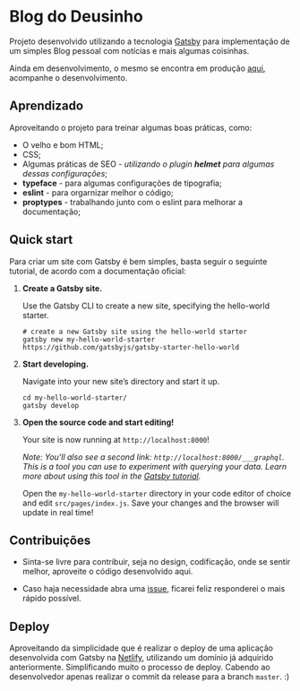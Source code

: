 
# Blog do Deusinho

Projeto desenvolvido utilizando a tecnologia [Gatsby](https://www.gatsbyjs.org) para implementação de um simples Blog pessoal com notícias e mais algumas coisinhas.

Ainda em desenvolvimento, o mesmo se encontra em produção [aqui](deusinho.com.br), acompanhe o desenvolvimento.

## Aprendizado

Aproveitando o projeto para treinar algumas boas práticas, como:

- O velho e bom HTML;
- CSS;
- Algumas práticas de SEO - _utilizando o plugin __helmet__ para algumas dessas configurações_;
- __typeface__ - para algumas configurações de tipografia;
- __eslint__ - para orgarnizar melhor o código;
- __proptypes__ - trabalhando junto com o eslint para melhorar a documentação;

## Quick start

Para criar um site com Gatsby é bem simples, basta seguir o seguinte tutorial, de acordo com a documentação oficial:

1.  **Create a Gatsby site.**

    Use the Gatsby CLI to create a new site, specifying the hello-world starter.

    ```shell
    # create a new Gatsby site using the hello-world starter
    gatsby new my-hello-world-starter https://github.com/gatsbyjs/gatsby-starter-hello-world
    ```

1.  **Start developing.**

    Navigate into your new site’s directory and start it up.

    ```shell
    cd my-hello-world-starter/
    gatsby develop
    ```

1.  **Open the source code and start editing!**

    Your site is now running at `http://localhost:8000`!

    _Note: You'll also see a second link: _`http://localhost:8000/___graphql`_. This is a tool you can use to experiment with querying your data. Learn more about using this tool in the [Gatsby tutorial](https://www.gatsbyjs.org/tutorial/part-five/#introducing-graphiql)._

    Open the `my-hello-world-starter` directory in your code editor of choice and edit `src/pages/index.js`. Save your changes and the browser will update in real time!

## Contribuições

- Sinta-se livre para contribuir, seja no design, codificação, onde se sentir melhor, aproveite o código desenvolvido aqui.

- Caso haja necessidade abra uma [issue](https://github.com/juakacc/deusinho.com.br/issues), ficarei feliz responderei o mais rápido possível.

## Deploy

Aproveitando da simplicidade que é realizar o deploy de uma aplicação desenvolvida com Gatsby na [Netlify](https://www.netlify.com), utilizando um domínio já adquirido anteriormente. Simplificando muito o processo de deploy.
Cabendo ao desenvolvedor apenas realizar o commit da release para a branch `master`. :)